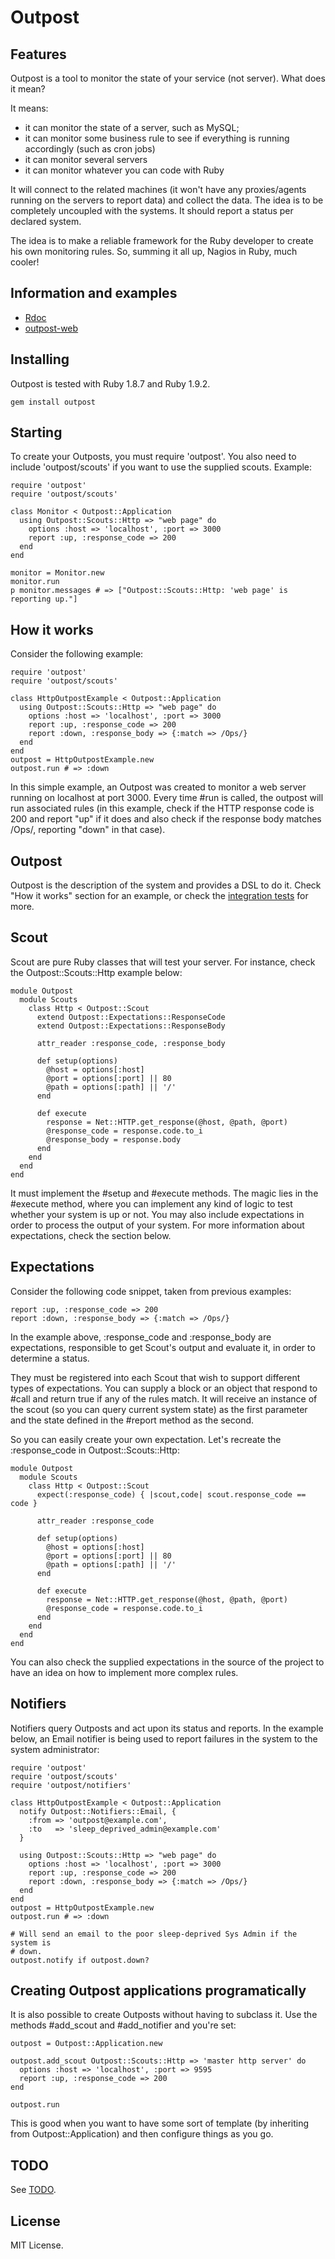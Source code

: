 # Outpost

## Features

Outpost is a tool to monitor the state of your service (not server). What does it mean?

It means:

* it can monitor the state of a server, such as MySQL;
* it can monitor some business rule to see if everything is running accordingly (such as cron jobs)
* it can monitor several servers
* it can monitor whatever you can code with Ruby

It will connect to the related machines (it won't have any proxies/agents running on the servers to
report data) and collect the data. The idea is to be completely uncoupled with the systems.
It should report a status per declared system.

The idea is to make a reliable framework for the Ruby developer to create his own monitoring rules.
So, summing it all up, Nagios in Ruby, much cooler!

## Information and examples

* [Rdoc](http://rdoc.info/github/vinibaggio/outpost/master/frames)
* [outpost-web](http://github.com/vinibaggio/outpost-web)

## Installing

Outpost is tested with Ruby 1.8.7 and Ruby 1.9.2.

    gem install outpost

## Starting

To create your Outposts, you must require 'outpost'. You also need to include
'outpost/scouts' if you want to use the supplied scouts. Example:

    require 'outpost'
    require 'outpost/scouts'

    class Monitor < Outpost::Application
      using Outpost::Scouts::Http => "web page" do
        options :host => 'localhost', :port => 3000
        report :up, :response_code => 200
      end
    end

    monitor = Monitor.new
    monitor.run
    p monitor.messages # => ["Outpost::Scouts::Http: 'web page' is reporting up."]


## How it works

Consider the following example:

    require 'outpost'
    require 'outpost/scouts'

    class HttpOutpostExample < Outpost::Application
      using Outpost::Scouts::Http => "web page" do
        options :host => 'localhost', :port => 3000
        report :up, :response_code => 200
        report :down, :response_body => {:match => /Ops/}
      end
    end
    outpost = HttpOutpostExample.new
    outpost.run # => :down

In this simple example, an Outpost was created to monitor a web server running
on localhost at port 3000. Every time #run is called, the outpost will
run associated rules (in this example, check if the HTTP response code is 200
and report "up" if it does and also check if the response body matches /Ops/,
reporting "down" in that case).

## Outpost

Outpost is the description of the system and provides a DSL to do it.
Check "How it works" section for an example, or check the [integration tests](https://github.com/vinibaggio/outpost/blob/master/test/integration/basic_application_test.rb)
for more.

## Scout

Scout are pure Ruby classes that will test your server. For instance, check the
Outpost::Scouts::Http example below:

    module Outpost
      module Scouts
        class Http < Outpost::Scout
          extend Outpost::Expectations::ResponseCode
          extend Outpost::Expectations::ResponseBody

          attr_reader :response_code, :response_body

          def setup(options)
            @host = options[:host]
            @port = options[:port] || 80
            @path = options[:path] || '/'
          end

          def execute
            response = Net::HTTP.get_response(@host, @path, @port)
            @response_code = response.code.to_i
            @response_body = response.body
          end
        end
      end
    end

It must implement the #setup and #execute methods. The magic lies in the #execute
method, where you can implement any kind of logic to test whether your system is up
or not. You may also include expectations in order to process the output of your system.
For more information about expectations, check the section below.

## Expectations

Consider the following code snippet, taken from previous examples:

    report :up, :response_code => 200
    report :down, :response_body => {:match => /Ops/}

In the example above, :response\_code and :response\_body are expectations, responsible
to get Scout's output and evaluate it, in order to determine a status.

They must be registered into each Scout that wish to support different types
of expectations. You can supply a block or an object that respond to #call
and return true if any of the rules match. It will receive an instance
of the scout (so you can query current system state) as the first parameter
and the state defined in the #report method as the second.

So you can easily create your own expectation. Let's recreate the :response\_code in
 Outpost::Scouts::Http:

    module Outpost
      module Scouts
        class Http < Outpost::Scout
          expect(:response_code) { |scout,code| scout.response_code == code }

          attr_reader :response_code

          def setup(options)
            @host = options[:host]
            @port = options[:port] || 80
            @path = options[:path] || '/'
          end

          def execute
            response = Net::HTTP.get_response(@host, @path, @port)
            @response_code = response.code.to_i
          end
        end
      end
    end

You can also check the supplied expectations in the source of the project to have
an idea on how to implement more complex rules.

## Notifiers

Notifiers query Outposts and act upon its status and reports. In the example
below, an Email notifier is being used to report failures in the system to the
system administrator:

    require 'outpost'
    require 'outpost/scouts'
    require 'outpost/notifiers'

    class HttpOutpostExample < Outpost::Application
      notify Outpost::Notifiers::Email, {
        :from => 'outpost@example.com',
        :to   => 'sleep_deprived_admin@example.com'
      }

      using Outpost::Scouts::Http => "web page" do
        options :host => 'localhost', :port => 3000
        report :up, :response_code => 200
        report :down, :response_body => {:match => /Ops/}
      end
    end
    outpost = HttpOutpostExample.new
    outpost.run # => :down

    # Will send an email to the poor sleep-deprived Sys Admin if the system is
    # down.
    outpost.notify if outpost.down?

## Creating Outpost applications programatically

It is also possible to create Outposts without having to subclass it. Use the
methods #add_scout and #add_notifier and you're set:

    outpost = Outpost::Application.new
    
    outpost.add_scout Outpost::Scouts::Http => 'master http server' do
      options :host => 'localhost', :port => 9595
      report :up, :response_code => 200
    end

    outpost.run

This is good when you want to have some sort of template (by inheriting from
Outpost::Application) and then configure things as you go.

## TODO

See [TODO](https://github.com/vinibaggio/outpost/blob/master/TODO.md).

## License

MIT License.
